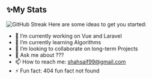 ## :sparkles:My Stats
![GitHub Streak](https://github-readme-streak-stats.herokuapp.com?user=shahsaif99&theme=tokyonight&date_format=M%20j%5B%2C%20Y%5D)
Here are some ideas to get you started:
- :telescope: I’m currently working on Vue and Laravel
- :seedling: I’m currently learning Algorithms 
- :dancers: I’m looking to collaborate on long-term Projects
- :speech_balloon: Ask me about ???
- :mailbox: How to reach me: shahsaif99@gmail.com
- :zap: Fun fact: 404 fun fact not found

